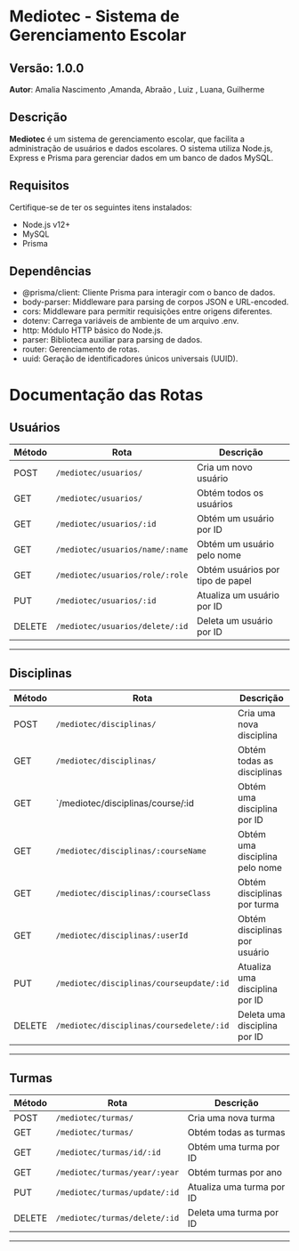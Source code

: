 # Mediotec - Sistema de Gerenciamento Escolar

## Versão: 1.0.0  
**Autor**: Amalia Nascimento ,Amanda,  Abraão , Luiz , Luana, Guilherme 

## Descrição

**Mediotec** é um sistema de gerenciamento escolar, que facilita a administração de usuários e dados escolares. O sistema utiliza Node.js, Express e Prisma para gerenciar dados em um banco de dados MySQL.

## Requisitos

Certifique-se de ter os seguintes itens instalados:

- Node.js v12+
- MySQL
- Prisma
## Dependências
- @prisma/client: Cliente Prisma para interagir com o banco de dados.
- body-parser: Middleware para parsing de corpos JSON e URL-encoded.
- cors: Middleware para permitir requisições entre origens diferentes.
- dotenv: Carrega variáveis de ambiente de um arquivo .env.
- http: Módulo HTTP básico do Node.js.
- parser: Biblioteca auxiliar para parsing de dados.
- router: Gerenciamento de rotas.
- uuid: Geração de identificadores únicos universais (UUID).


# Documentação das Rotas

## Usuários

| Método | Rota                                 | Descrição                            |
|--------|--------------------------------------|-------------------------------------|
| POST   | `/mediotec/usuarios/`                | Cria um novo usuário                |
| GET    | `/mediotec/usuarios/`                | Obtém todos os usuários             |
| GET    | `/mediotec/usuarios/:id`             | Obtém um usuário por ID             |
| GET    | `/mediotec/usuarios/name/:name`      | Obtém um usuário pelo nome          |
| GET    | `/mediotec/usuarios/role/:role`      | Obtém usuários por tipo de papel    |
| PUT    | `/mediotec/usuarios/:id`             | Atualiza um usuário por ID          |
| DELETE | `/mediotec/usuarios/delete/:id`      | Deleta um usuário por ID            |

---

## Disciplinas

| Método | Rota                                   | Descrição                            |
|--------|----------------------------------------|-------------------------------------|
| POST   | `/mediotec/disciplinas/`               | Cria uma nova disciplina             |
| GET    | `/mediotec/disciplinas/`               | Obtém todas as disciplinas           |
| GET    | `/mediotec/disciplinas/course/:id      | Obtém uma disciplina por ID          |
| GET    | `/mediotec/disciplinas/:courseName`    | Obtém uma disciplina pelo nome       |
| GET    | `/mediotec/disciplinas/:courseClass`   | Obtém disciplinas por turma          |
| GET    | `/mediotec/disciplinas/:userId`        | Obtém disciplinas por usuário        |
| PUT    | `/mediotec/disciplinas/courseupdate/:id`| Atualiza uma disciplina por ID       |
| DELETE | `/mediotec/disciplinas/coursedelete/:id`| Deleta uma disciplina por ID         |

---

## Turmas

| Método | Rota                                | Descrição                            |
|--------|-------------------------------------|-------------------------------------|
| POST   | `/mediotec/turmas/`                 | Cria uma nova turma                 |
| GET    | `/mediotec/turmas/`                 | Obtém todas as turmas               |
| GET    | `/mediotec/turmas/id/:id`           | Obtém uma turma por ID              |
| GET    | `/mediotec/turmas/year/:year`       | Obtém turmas por ano               |
| PUT    | `/mediotec/turmas/update/:id`       | Atualiza uma turma por ID           |
| DELETE | `/mediotec/turmas/delete/:id`       | Deleta uma turma por ID             |

---
